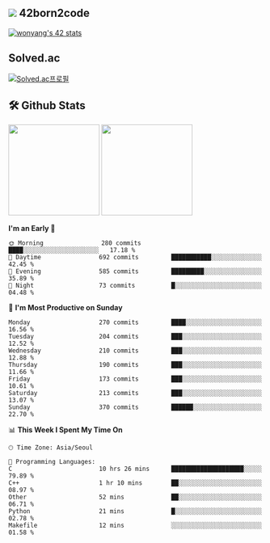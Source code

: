 
## <img src="https://img.shields.io/badge/-000000?style=flat&logo=42&logoColor=white"> 42born2code
[![wonyang's 42 stats](https://badge42.vercel.app/api/v2/cl5nhe5b6007809kydha7ht42/stats?cursusId=21&coalitionId=88)](https://profile.intra.42.fr/users/wonyang)

## Solved.ac
[![Solved.ac프로필](http://mazassumnida.wtf/api/v2/generate_badge?boj=bennyws)](https://solved.ac/bennyws)

## 🛠️ Github Stats
<p>
  <img height="180em" src="https://github-readme-stats-veggie-garden.vercel.app/api?username=gemstoneyang&show_icons=true&include_all_commits=true&bg_color=30,e96443,904e95&title_color=fff&text_color=fff">
  <img height="180em" src="https://github-readme-stats-veggie-garden.vercel.app/api/top-langs/?username=gemstoneyang&layout=compact&bg_color=30,e96443,904e95&title_color=fff&text_color=fff">
</p>

<!--START_SECTION:waka-->
**I'm an Early 🐤** 

```text
🌞 Morning                280 commits         ████░░░░░░░░░░░░░░░░░░░░░   17.18 % 
🌆 Daytime                692 commits         ███████████░░░░░░░░░░░░░░   42.45 % 
🌃 Evening                585 commits         █████████░░░░░░░░░░░░░░░░   35.89 % 
🌙 Night                  73 commits          █░░░░░░░░░░░░░░░░░░░░░░░░   04.48 % 
```
📅 **I'm Most Productive on Sunday** 

```text
Monday                   270 commits         ████░░░░░░░░░░░░░░░░░░░░░   16.56 % 
Tuesday                  204 commits         ███░░░░░░░░░░░░░░░░░░░░░░   12.52 % 
Wednesday                210 commits         ███░░░░░░░░░░░░░░░░░░░░░░   12.88 % 
Thursday                 190 commits         ███░░░░░░░░░░░░░░░░░░░░░░   11.66 % 
Friday                   173 commits         ███░░░░░░░░░░░░░░░░░░░░░░   10.61 % 
Saturday                 213 commits         ███░░░░░░░░░░░░░░░░░░░░░░   13.07 % 
Sunday                   370 commits         ██████░░░░░░░░░░░░░░░░░░░   22.70 % 
```


📊 **This Week I Spent My Time On** 

```text
🕑︎ Time Zone: Asia/Seoul

💬 Programming Languages: 
C                        10 hrs 26 mins      ████████████████████░░░░░   79.89 % 
C++                      1 hr 10 mins        ██░░░░░░░░░░░░░░░░░░░░░░░   08.97 % 
Other                    52 mins             ██░░░░░░░░░░░░░░░░░░░░░░░   06.71 % 
Python                   21 mins             █░░░░░░░░░░░░░░░░░░░░░░░░   02.78 % 
Makefile                 12 mins             ░░░░░░░░░░░░░░░░░░░░░░░░░   01.58 % 
```


<!--END_SECTION:waka-->
